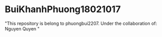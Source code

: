# BuiKhanhPhuong18021017
"This repository is belong to phuongbui2207.
Under the collaboration of: 
Nguyen Quyen "
